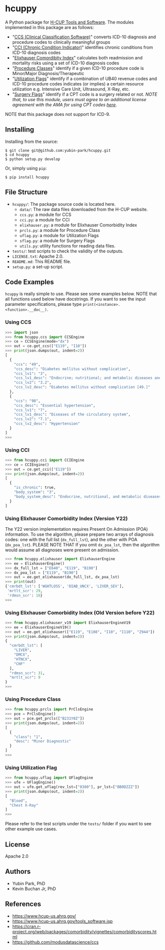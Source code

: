# hcuppy 

A Python package for [H-CUP Tools and Software](https://www.hcup-us.ahrq.gov/tools_software.jsp).
The modules implemented in this package are as follows:
- "[CCS (Clinical Classification Software)](https://www.hcup-us.ahrq.gov/toolssoftware/ccs10/ccs10.jsp)" converts ICD-10 diagnosis and procedure codes to clinically meaningful groups
- "[CCI (Chronic Condition Indicator)](https://www.hcup-us.ahrq.gov/toolssoftware/chronic_icd10/chronic_icd10.jsp)" identifies chronic conditions from ICD-10 diagnosis codes
- "[Elixhauser Comordibity Index](https://www.hcup-us.ahrq.gov/toolssoftware/comorbidityicd10/comorbidity_icd10.jsp)" calculates both readmission and mortality risks using a set of ICD-10 diagnosis codes
- "[Procedure Classes](https://www.hcup-us.ahrq.gov/toolssoftware/procedureicd10/procedure_icd10.jsp)" identify if a given ICD-10 procedure code is Minor/Major Diagnosis/Therapeutic
- "[Utilization Flags](https://www.hcup-us.ahrq.gov/toolssoftware/utilflagsicd10/utilflag_icd10.jsp)" identify if a combination of UB40 revenue codes and ICD-10 procedure codes indicates (or implies) a certain resource utilization e.g. Intensive Care Unit, Ultrasound, X-Ray, etc.
- "[Surgery Flags](https://www.hcup-us.ahrq.gov/toolssoftware/surgflags/surgeryflags.jsp)" identify if a CPT code is a surgery related or not. *NOTE that, to use this module, users must agree to an additional license agreement with the AMA for using CPT codes [here](https://www.hcup-us.ahrq.gov/toolssoftware/surgflags/surgeryflags_license.jsp)*.

NOTE that this package does not support for ICD-9.

## Installing

Installing from the source:
```
$ git clone git@github.com:yubin-park/hcuppy.git
$ cd hcuppy
$ python setup.py develop
```

Or, simply using `pip`:
```
$ pip install hcuppy
```

## File Structure
- `hcuppy/`: The package source code is located here.
  - `data/`: The raw data files downloaded from the H-CUP website.
  - `ccs.py`: a module for CCS
  - `cci.py`: a module for CCI
  - `elixhauser.py`: a module for Elixhauser Comorbidity Index
  - `prcls.py`: a module for Procedure Class
  - `uflag.py`: a module for Utilization Flags
  - `sflag.py`: a module for Surgery Flags
  - `utils.py`: utility functions for reading data files.
- `tests/`: test scripts to check the validity of the outputs.
- `LICENSE.txt`: Apache 2.0.
- `README.md`: This README file.
- `setup.py`: a set-up script.

## Code Examples
`hcuppy` is really simple to use. 
Please see some examples below.
NOTE that all functions used below have docstrings. 
If you want to see the input parameter specifications,
please type `print(<instance>.<function>.__doc__)`.

### Using CCS
```python
>>> import json
>>> from hcuppy.ccs import CCSEngine
>>> ce = CCSEngine(mode="dx")
>>> out = ce.get_ccs(["E119", "I10"])
>>> print(json.dumps(out, indent=2))
[
  {
    "ccs": "49",
    "ccs_desc": "Diabetes mellitus without complication",
    "ccs_lv1": "3",
    "ccs_lv1_desc": "Endocrine; nutritional; and metabolic diseases and immunity disorders",
    "ccs_lv2": "3.2",
    "ccs_lv2_desc": "Diabetes mellitus without complication [49.]"
  },
  {
    "ccs": "98",
    "ccs_desc": "Essential hypertension",
    "ccs_lv1": "7",
    "ccs_lv1_desc": "Diseases of the circulatory system",
    "ccs_lv2": "7.1",
    "ccs_lv2_desc": "Hypertension"
  }
]
>>>
```

### Using CCI
```python
>>> from hcuppy.cci import CCIEngine
>>> ce = CCIEngine()
>>> out = ce.get_cci(["E119"])
>>> print(json.dumps(out, indent=2))
[
  {
    "is_chronic": true,
    "body_system": "3",
    "body_system_desc": "Endocrine, nutritional, and metabolic diseases and immunity disorders"
  }
]
```

### Using Elixhauser Comorbidity Index (Version Y22)

The Y22 version implementation requires Present On Admission (POA) information. To use the algorithm, please prepare two arrays of diagnosis codes: one with the full list (`dx_full_lst`), and the other with POA (`dx_poa_lst`). PLEASE NOTE THAT If you omit `dx_poa_lst`, then the algorithm would assume all diagnoses were present on admission.

```python
>>> from hcuppy.elixhauser import ElixhauserEngine
>>> ee = ElixhauserEngine()
>>> dx_full_lst = ["E640", "E119", "B190"]
>>> dx_poa_lst = ["E119", "B190"]
>>> out = ee.get_elixhauser(dx_full_lst, dx_poa_lst)
>>> print(out)
{'cmrbdt_lst': ['WGHTLOSS', 'DIAB_UNCX', 'LIVER_SEV'],
 'mrtlt_scr': 29,
 'rdmsn_scr': 16}
>>>
```

### Using Elixhauser Comorbidity Index (Old Version before Y22)
```python
>>> from hcuppy.elixhauser_v19 import ElixhauserEngineV19
>>> ee = ElixhauserEngineV19()
>>> out = ee.get_elixhauser(["E119", "E108", "I10", "I110", "Z944"])
>>> print(json.dumps(out, indent=2))
{
  "cmrbdt_lst": [
    "LIVER",
    "DMCX",
    "HTNCX",
    "CHF"
  ],
  "rdmsn_scr": 31,
  "mrtlt_scr": 9
}
>>>
```

### Using Procedure Class
```python
>>> from hcuppy.prcls import PrClsEngine
>>> pce = PrClsEngine()
>>> out = pce.get_prcls(["B231Y0Z"])
>>> print(json.dumps(out, indent=2))
[
  {
    "class": "1",
    "desc": "Minor Diagnostic"
  }
]
>>>
```

### Using Utilization Flag
```python
>>> from hcuppy.uflag import UFlagEngine
>>> ufe = UFlagEngine()
>>> out = ufe.get_uflag(rev_lst=["0380"], pr_lst=["BB0DZZZ"])
>>> print(json.dumps(out, indent=2))
[
  "Blood",
  "Chest X-Ray"
]
>>>
```

Please refer to the test scripts under the `tests/` folder if you want to see other example use cases.

## License
Apache 2.0

## Authors
- Yubin Park, PhD
- Kevin Buchan Jr, PhD

## References
- https://www.hcup-us.ahrq.gov/
- https://www.hcup-us.ahrq.gov/tools_software.jsp
- https://cran.r-project.org/web/packages/comorbidity/vignettes/comorbidityscores.html
- https://github.com/modusdatascience/ccs






